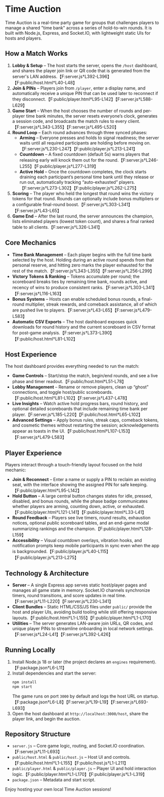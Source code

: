 # Time Auction

Time Auction is a real-time party game for groups that challenges players to manage a shared "time bank" across a series of hold-to-win rounds. It is built with Node.js, Express, and Socket.IO, with lightweight static UIs for hosts and players.

## How a Match Works

1. **Lobby & Setup** – The host starts the server, opens the `/host` dashboard, and shares the player join link or QR code that is generated from the server's LAN address.【F:server.js†L392-L396】【F:public/host.html†L40-L48】
2. **Join & PINs** – Players join from `/player`, enter a display name, and automatically receive a unique PIN that can be used later to reconnect if they disconnect.【F:public/player.html†L95-L142】【F:server.js†L588-L629】
3. **Game Start** – When the host chooses the number of rounds and per-player time bank minutes, the server resets everyone’s clock, generates a session code, and broadcasts the match rules to every client.【F:server.js†L343-L355】【F:server.js†L495-L520】
4. **Round Loop** – Each round advances through three synced phases:
   - **Arming** – Everyone presses and holds to signal readiness; the server waits until all required participants are holding before moving on.【F:server.js†L230-L247】【F:public/player.js†L213-L241】
   - **Countdown** – A fixed countdown (default 5s) warns players that releasing early will knock them out for the round.【F:server.js†L246-L255】【F:public/player.js†L277-L319】
   - **Active Hold** – Once the countdown completes, the clock starts draining each participant’s personal time bank until they release or run out, automatically tracking “auto-exhausted” players.【F:server.js†L273-L302】【F:public/player.js†L262-L275】
5. **Scoring** – The player who held the longest that round wins the victory tokens for that round. Rounds can optionally include bonus multipliers or a configurable final-round boost.【F:server.js†L303-L341】【F:server.js†L43-L65】
6. **Game End** – After the last round, the server announces the champion, lists eliminated players (lowest token count), and shares a final ranked table to all clients.【F:server.js†L326-L341】

## Core Mechanics

- **Time Bank Management** – Each player begins with the full time bank selected by the host. Holding during an active round spends from that personal reserve, and hitting zero marks the player exhausted for the rest of the match.【F:server.js†L343-L355】【F:server.js†L256-L299】
- **Victory Tokens & Ranking** – Tokens accumulate per round; the scoreboard breaks ties by remaining time bank, rounds active, and recency of wins to produce consistent ranks.【F:server.js†L303-L341】【F:server.js†L116-L163】
- **Bonus Systems** – Hosts can enable scheduled bonus rounds, a final-round multiplier, streak rewards, and comeback assistance, all of which are pushed live to players.【F:server.js†L43-L65】【F:server.js†L479-L583】
- **Automatic CSV Exports** – The host dashboard exposes quick downloads for round history and the current scoreboard in CSV format for post-game analysis.【F:server.js†L373-L390】【F:public/host.html†L81-L102】

## Host Experience

The host dashboard provides everything needed to run the match:

- **Game Controls** – Start/stop the match, begin/end rounds, and see a live phase and timer readout.【F:public/host.html†L51-L78】
- **Lobby Management** – Rename or remove players, clean up “ghost” connections, and toggle host/public scoreboards.【F:public/host.html†L81-L102】【F:server.js†L437-L478】
- **Live Insights** – Watch active hold progress bars, round history, and optional detailed scoreboards that include remaining time bank per player.【F:server.js†L185-L220】【F:public/host.html†L65-L102】
- **Advanced Settings** – Apply bonus rules, streak caps, comeback tokens, and cosmetic themes without restarting the session; acknowledgements appear as toasts in the UI.【F:public/host.html†L107-L153】【F:server.js†L479-L583】

## Player Experience

Players interact through a touch-friendly layout focused on the hold mechanic:

- **Join & Reconnect** – Enter a name or supply a PIN to reclaim an existing seat, with the interface showing the assigned PIN for safe keeping.【F:public/player.html†L95-L142】
- **Hold Button** – A large central button changes states for idle, pressed, disabled, and bonus rounds, while the phase badge communicates whether players are arming, counting down, active, or exhausted.【F:public/player.html†L121-L141】【F:public/player.html†L33-L41】
- **Round Feedback** – Players see live timers, round results, exhaustion notices, optional public scoreboard tables, and an end-game modal summarizing rankings and the champion.【F:public/player.html†L128-L159】
- **Accessibility** – Visual countdown overlays, vibration hooks, and notification prompts keep mobile participants in sync even when the app is backgrounded.【F:public/player.js†L40-L115】【F:public/player.js†L213-L275】

## Technology & Architecture

- **Server** – A single Express app serves static host/player pages and manages all game state in memory. Socket.IO channels synchronize timers, round transitions, and score updates in real time.【F:server.js†L11-L220】【F:server.js†L230-L341】
- **Client Bundles** – Static HTML/CSS/JS files under `public/` provide the host and player UIs, avoiding build tooling while still offering responsive layouts.【F:public/host.html†L1-L155】【F:public/player.html†L1-L170】
- **Utilities** – The server generates LAN-aware join URLs, QR codes, and unique player PINs to streamline onboarding in local network settings.【F:server.js†L24-L41】【F:server.js†L392-L426】

## Running Locally

1. Install Node.js 18 or later (the project declares an `engines` requirement).【F:package.json†L6-L11】
2. Install dependencies and start the server:
   ```bash
   npm install
   npm start
   ```
   The game runs on port `3000` by default and logs the host URL on startup.【F:package.json†L6-L8】【F:server.js†L19-L19】【F:server.js†L693-L693】
3. Open the host dashboard at `http://localhost:3000/host`, share the player link, and begin the auction.

## Repository Structure

- `server.js` – Core game logic, routing, and Socket.IO coordination.【F:server.js†L11-L693】
- `public/host.html` & `public/host.js` – Host UI and controls.【F:public/host.html†L1-L155】【F:public/host.js†L1-L211】
- `public/player.html` & `public/player.js` – Player UI and hold interaction logic.【F:public/player.html†L1-L170】【F:public/player.js†L1-L319】
- `package.json` – Metadata and start script.

Enjoy hosting your own local Time Auction sessions!
